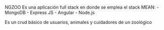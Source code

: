 NGZOO Es una aplicación full stack en donde se emplea el stack MEAN:
    - MongoDB
    - Express JS
    - Angular
    - Node.js

Es un crud básico de usuarios, animales y cuidadores de un zoológico
    